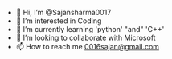 - 👋 Hi, I’m @Sajansharma0017
- 👀 I’m interested in Coding 
- 🌱 I’m currently learning 'python' "and" 'C++'
- 💞️ I’m looking to collaborate with Microsoft
- 📫 How to reach me 0016sajan@gmail.com

<!---
Sajansharma0017/Sajansharma0017 is a ✨ special ✨ repository because its `README.md` (this file) appears on your GitHub profile.
You can click the Preview link to take a look at your changes.
--->
